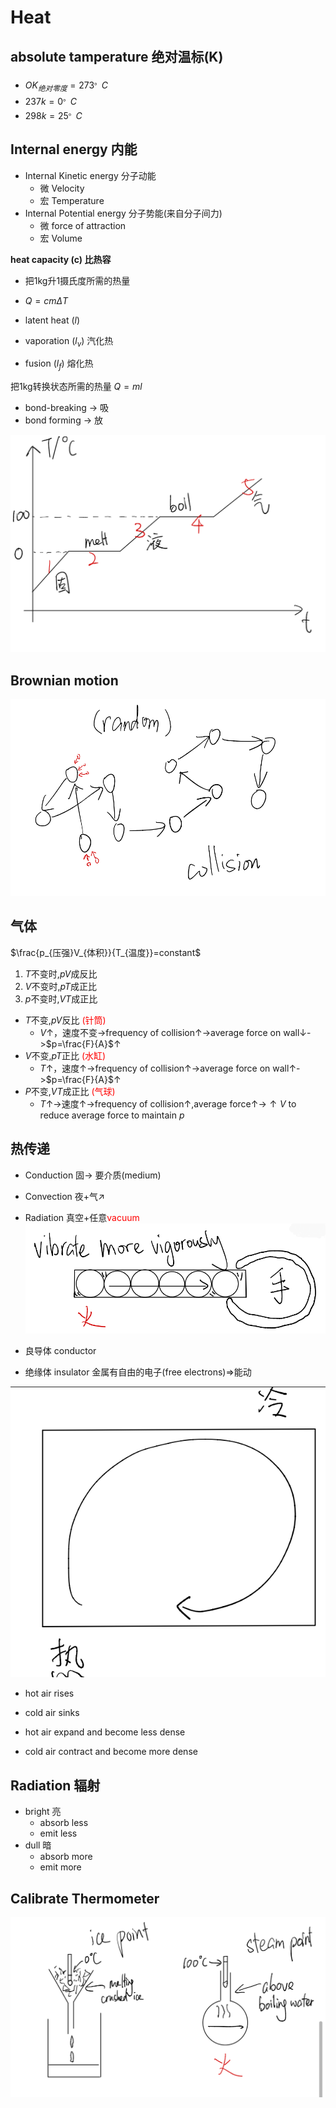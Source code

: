 # Heat
## absolute tamperature 绝对温标(K)

- $OK_{绝对零度} = 273^{。}C$
- $237k = 0^{。}C$
- $298k=25^{。}C$

## Internal energy 内能
- Internal Kinetic energy 分子动能
	- 微 Velocity
	- 宏 Temperature
- Internal Potential energy 分子势能(来自分子间力)
	- 微 force of attraction
	- 宏 Volume

**heat capacity (c) 比热容**
- 把1kg升1摄氏度所需的热量
- $Q=cm\Delta{T}$

- latent heat ($l$)
- vaporation ($l_{v}$) 汽化热
- fusion ($l_{f}$) 熔化热

把1kg转换状态所需的热量
$Q=ml$
- bond-breaking -> 吸
- bond forming -> 放

![](./img/Screenshot_20250216-141517_微信.png)

## Brownian motion
![](./img/Screenshot_20250216-141949_微信.png)

## 气体
$\frac{p_{压强}V_{体积}}{T_{温度}}=constant$
1. $T$不变时,$pV$成反比
2. $V$不变时,$pT$成正比
3. $p$不变时,$VT$成正比

 - $T$不变,$pV$反比 <span style="color:red;">(针筒)</span>
	- $V\uparrow$，速度不变->frequency of collision$\uparrow$->average force on wall$\downarrow$->$p=\frac{F}{A}$$\uparrow$
- $V$不变,$pT$正比 <span style="color:red;">(水缸)</span>
	- $T$$\uparrow$，速度$\uparrow$->frequency of collision$\uparrow$->average force on wall$\uparrow$->$p=\frac{F}{A}$$\uparrow$
- $P$不变,$VT$成正比 <span style="color:red;">(气球)</span>
	- $T\uparrow$->速度$\uparrow$->frequency of collision$\uparrow$,average force$\uparrow$->$\uparrow V$ to reduce average force to maintain $p$

## 热传递
- Conduction 固$\rightarrow$ 要介质(medium)
- Convection 夜+气$\nearrow$
- Radiation 真空+任意<span style="color:red;">vacuum</span>
![](./img/Screenshot_20250216-153324_微信.png)

- 良导体 conductor
- 绝缘体 insulator
金属有自由的电子(free electrons)$\Rightarrow$能动

![](./img/Screenshot_20250216-154513_微信.png)
- hot air rises
- cold air sinks

- hot air expand and become less dense
- cold air contract and become more dense

## Radiation 辐射
- bright 亮
	- absorb less
	- emit less
- dull 暗
	- absorb more
	- emit more

## Calibrate Thermometer
![](./img/Screenshot_20250216-195316_微信.png)